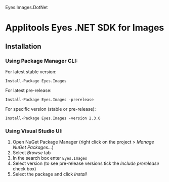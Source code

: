 Eyes.Images.DotNet

# Applitools Eyes .NET SDK for Images

## Installation

### Using Package Manager CLI:

For latest stable version:

    Install-Package Eyes.Images
    
For latest pre-release:

    Install-Package Eyes.Images -prerelease
    
For specific version (stable or pre-release):

    Install-Package Eyes.Images -version 2.3.0
    
### Using Visual Studio UI:

1. Open NuGet Package Manager (right click on the project > *Manage NuGet Packages...*)
2. Select *Browse* tab
3. In the search box enter `Eyes.Images`
4. Select version (to see pre-release versions tick the *Include prerelease* check box)
5. Select the package and click *Install*
